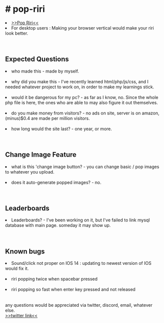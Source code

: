 <h1># pop-riri</h1>

<li><a href = "http://pop-riri.click/">>>Pop Riri<<</a><br></li>
<li>For desktop users : Making your browser vertical would make your riri look better.</li><br></br>

<h2>Expected Questions</h2>
<li>who made this - made by myself.</li><br>
<li>why did you make this - I've recently learned html/php/js/css, and I needed whatever project to work on, in order to make my learnings stick.</li><br>
<li>would it be dangerous for my pc? - as far as I know, no. Since the whole php file is here, the ones who are able to may also figure it out themselves.</li><br>
<li>do you make money from visitors? - no ads on site, server is on amazon, (minus)$0.4 are made per million visitors.</li><br>
<li>how long would the site last? - one year, or more.</li><br>
<br>
<h2>Change Image Feature</h2>
<li>what is this 'change image button? - you can change basic / pop images to whatever you upload.</li><br>
<li>does it auto-generate popped images? - no.</li><br>
<br>
<h2>Leaderboards</h2>
<li>Leaderboards? - I've been working on it, but I've failed to link mysql database with main page. someday it may show up.</li><br>
<br>
<h2>Known bugs</h2>
<li>Sound/click not proper on IOS 14 : updating to newest version of IOS would fix it. </li><br>
<li>riri popping twice when spacebar pressed</li><br>
<li>riri popping so fast when enter key pressed and not released</li><br>
<br>
any questions would be appreciated via twitter, discord, email, whatever else.<br>
<a href = "https://twitter.com/mosinori2256">>>twitter link<<</a><br>
